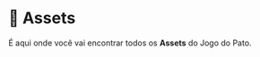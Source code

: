 <h1>🦆 Assets</h1>
<p>É aqui onde você vai encontrar todos os <strong>Assets</strong> do Jogo do Pato.</p>

